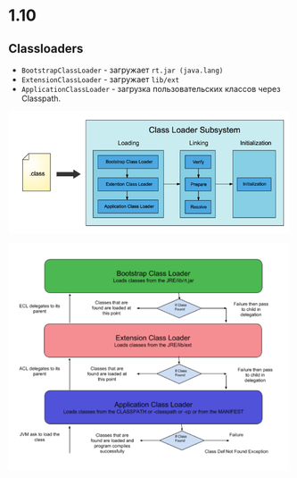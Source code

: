 # 1.10

## Classloaders

* `BootstrapClassLoader` - загружает `rt.jar (java.lang)`
* `ExtensionClassLoader` - загружает `lib/ext`
* `ApplicationClassLoader` - загрузка пользовательских классов через Classpath. 

![ClassLoaders](img/1.png)

![ClassLoaders](img/2.png)